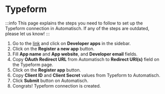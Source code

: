 # Typeform

:::info
This page explains the steps you need to follow to set up the Typeform connection in Automatisch. If any of the steps are outdated, please let us know!
:::

1. Go to the [link](https://admin.typeform.com/user) and click on **Developer apps** in the sidebar.
2. Click on the **Register a new app** button.
3. Fill **App name** and **App website**, and **Developer email** fields.
4. Copy **OAuth Redirect URL** from Automatisch to **Redirect URI(s)** field on the Typeform page.
5. Click on the **Register app** button.
6. Copy **Client ID** and **Client Secret** values from Typeform to Automatisch.
7. Click **Submit** button on Automatisch.
8. Congrats! Typeform connection is created.
